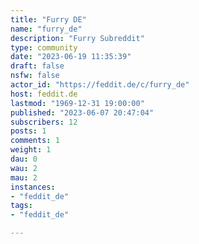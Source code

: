 ```yaml
---
title: "Furry DE" 
name: "furry_de"
description: "Furry Subreddit"
type: community
date: "2023-06-19 11:35:39"
draft: false
nsfw: false
actor_id: "https://feddit.de/c/furry_de"
host: feddit.de
lastmod: "1969-12-31 19:00:00"
published: "2023-06-07 20:47:04"
subscribers: 12
posts: 1
comments: 1
weight: 1
dau: 0
wau: 2
mau: 2
instances:
- "feddit_de"
tags: 
- "feddit_de"

---
```


